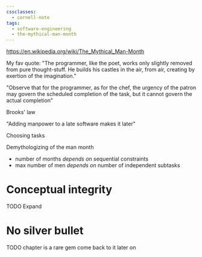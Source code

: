 ```yaml
---
cssclasses:
  - cornell-note
tags:
  - software-engineering
  - the-mythical-man-month
---
```


https://en.wikipedia.org/wiki/The_Mythical_Man-Month

My fav quote: "The programmer, like the poet, works only slightly removed from pure thought-stuff. He builds his castles in the air, from air, creating by exertion of the imagination."

"Observe that for the programmer, as for the chef, the urgency of the patron may govern the scheduled completion of the task, but it cannot govern the actual completion"

<aside>Brooks' law</aside>

"Adding manpower to a late software makes it later"

<aside>Choosing tasks</aside>

Demythologizing of the man month
* number of months *depends on* sequential constraints
* max number of men *depends on* number of independent subtasks

# Conceptual integrity

TODO Expand

# No silver bullet

TODO chapter is a rare gem come back to it later on
